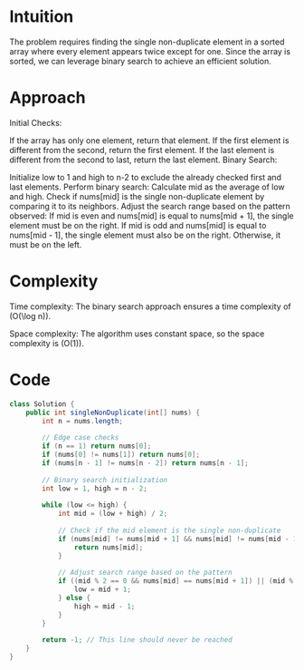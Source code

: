 # Intuition
The problem requires finding the single non-duplicate element in a sorted array where every element appears twice except for one. Since the array is sorted, we can leverage binary search to achieve an efficient solution.

# Approach
Initial Checks:

If the array has only one element, return that element.
If the first element is different from the second, return the first element.
If the last element is different from the second to last, return the last element.
Binary Search:

Initialize low to 1 and high to n-2 to exclude the already checked first and last elements.
Perform binary search:
Calculate mid as the average of low and high.
Check if nums[mid] is the single non-duplicate element by comparing it to its neighbors.
Adjust the search range based on the pattern observed:
If mid is even and nums[mid] is equal to nums[mid + 1], the single element must be on the right.
If mid is odd and nums[mid] is equal to nums[mid - 1], the single element must also be on the right.
Otherwise, it must be on the left.


# Complexity
Time complexity:
The binary search approach ensures a time complexity of (O(\log n)).

Space complexity:
The algorithm uses constant space, so the space complexity is (O(1)).

# Code

```java
class Solution {
    public int singleNonDuplicate(int[] nums) {
        int n = nums.length;
        
        // Edge case checks
        if (n == 1) return nums[0];
        if (nums[0] != nums[1]) return nums[0];
        if (nums[n - 1] != nums[n - 2]) return nums[n - 1];
        
        // Binary search initialization
        int low = 1, high = n - 2;
        
        while (low <= high) {
            int mid = (low + high) / 2;
            
            // Check if the mid element is the single non-duplicate
            if (nums[mid] != nums[mid + 1] && nums[mid] != nums[mid - 1]) {
                return nums[mid];
            }
            
            // Adjust search range based on the pattern
            if ((mid % 2 == 0 && nums[mid] == nums[mid + 1]) || (mid % 2 == 1 && nums[mid] == nums[mid - 1])) {
                low = mid + 1;
            } else {
                high = mid - 1;
            }
        }
        
        return -1; // This line should never be reached
    }
}
```














